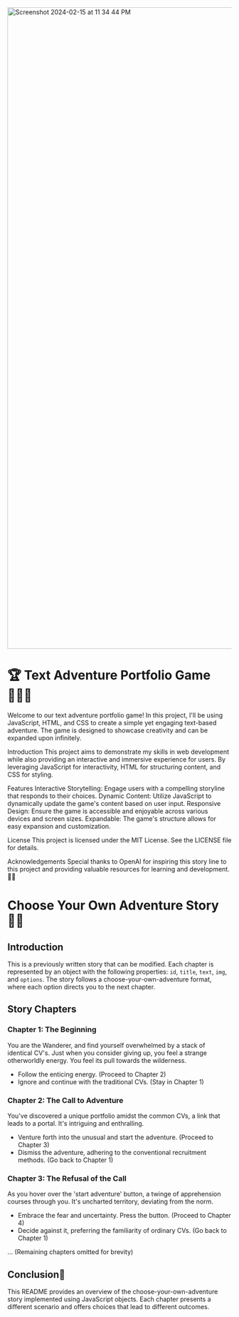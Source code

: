 <img width="1438" alt="Screenshot 2024-02-15 at 11 34 44 PM" src="https://github.com/teli203/code-adventure-game/assets/68035449/95e6d5bd-d6bb-46d7-954d-d4aa35501c7a">

# 🏆 Text Adventure Portfolio Game 🕵🏼‍♀️
Welcome to our text adventure portfolio game! In this project, I'll be using JavaScript, HTML, and CSS to create a simple yet engaging text-based adventure. The game is designed to showcase creativity and can be expanded upon infinitely.

Introduction
This project aims to demonstrate my skills in web development while also providing an interactive and immersive experience for users. By leveraging JavaScript for interactivity, HTML for structuring content, and CSS for styling.

Features
Interactive Storytelling: Engage users with a compelling storyline that responds to their choices.
Dynamic Content: Utilize JavaScript to dynamically update the game's content based on user input.
Responsive Design: Ensure the game is accessible and enjoyable across various devices and screen sizes.
Expandable: The game's structure allows for easy expansion and customization.

License
This project is licensed under the MIT License. See the LICENSE file for details.

Acknowledgements
Special thanks to OpenAI for inspiring this story line to this project and providing valuable resources for learning and development. 🚀✨

# Choose Your Own Adventure Story 🤹‍♀️

## Introduction

This is a previously written story that can be modified. Each chapter is represented by an object with the following properties: `id`, `title`, `text`, `img`, and `options`. The story follows a choose-your-own-adventure format, where each option directs you to the next chapter.

## Story Chapters

### Chapter 1: The Beginning
You are the Wanderer, and find yourself overwhelmed by a stack of identical CV's. Just when you consider giving up, you feel a strange otherworldly energy. You feel its pull towards the wilderness.

- Follow the enticing energy. (Proceed to Chapter 2)
- Ignore and continue with the traditional CVs. (Stay in Chapter 1)

### Chapter 2: The Call to Adventure
You've discovered a unique portfolio amidst the common CVs, a link that leads to a portal. It's intriguing and enthralling.

- Venture forth into the unusual and start the adventure. (Proceed to Chapter 3)
- Dismiss the adventure, adhering to the conventional recruitment methods. (Go back to Chapter 1)

### Chapter 3: The Refusal of the Call
As you hover over the 'start adventure' button, a twinge of apprehension courses through you. It's uncharted territory, deviating from the norm.

- Embrace the fear and uncertainty. Press the button. (Proceed to Chapter 4)
- Decide against it, preferring the familiarity of ordinary CVs. (Go back to Chapter 1)

... (Remaining chapters omitted for brevity)

## Conclusion🥳

This README provides an overview of the choose-your-own-adventure story implemented using JavaScript objects. Each chapter presents a different scenario and offers choices that lead to different outcomes.

